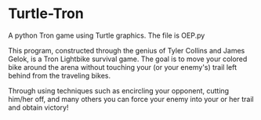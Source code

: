 # Turtle-Tron
A python Tron game using Turtle graphics. The file is OEP.py


This program, constructed through the genius of Tyler Collins and James Gelok, is a Tron Lightbike survival game. The goal is to move your colored bike around the arena without touching your (or your enemy's) trail left behind from the traveling bikes.

Through using techniques such as encircling your opponent, cutting him/her off, and many others you can force your enemy into your or her trail and obtain victory!
